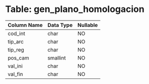 # Table: gen_plano_homologacion

| Column Name | Data Type | Nullable |
|-------------|-----------|----------|
| cod_int | char | NO |
| tip_arc | char | NO |
| tip_reg | char | NO |
| pos_cam | smallint | NO |
| val_ini | char | NO |
| val_fin | char | NO |
